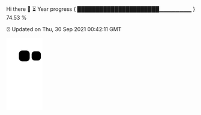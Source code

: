 Hi there 👋
⏳ Year progress { ██████████████████████▁▁▁▁▁▁▁▁ } 74.53 %

⏰ Updated on Thu, 30 Sep 2021 00:42:11 GMT


![](https://raw.githubusercontent.com/song-zian/song-zian/main/assets/github-contribution-grid-snake.svg)
